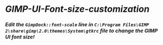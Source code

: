 # ***GIMP-UI-Font-size-customization***
### ***Edit the `GimpDock::font-scale` line in `C:\Program Files\GIMP 2\share\gimp\2.0\themes\System\gtkrc` file to change the GIMP UI font size!***

